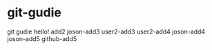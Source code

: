 # git-gudie
git gudie
hello!
add2
joson-add3
user2-add3
user2-add4
joson-add4
joson-add5
github-add5
